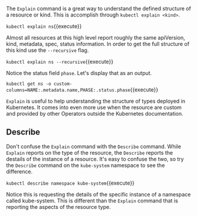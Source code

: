 The `Explain` command is a great way to understand the defined structure of a resource or kind. This is accomplish through `kubectl explain <kind>`.

`kubectl explain ns`{{execute}}

Almost all resources at this high level report roughly the same apiVersion, kind, metadata, spec, status information. In order to get the full structure of this kind use the `--recursive` flag.

`kubectl explain ns --recursive`{{execute}}

Notice the status field `phase`. Let's display that as an output.

`kubectl get ns -o custom-columns=NAME:.metadata.name,PHASE:.status.phase`{{execute}}

`Explain` is useful to help understanding the structure of types deployed in Kubernetes. It comes into even more use when the resource are custom and provided by other Operators outside the Kubernetes documentation.

## Describe

Don't confuse the `Explain` command with the `Describe` command. While `Explain` reports on the type of the resource, the `Describe` reports the destails of the instance of a resource. It's easy to confuse the two, so try the `Describe` command on the `kube-system` namespace to see the difference.

`kubectl describe namespace kube-system`{{execute}}

Notice this is requesting the details of the specific instance of a namespace called kube-system. This is different than the `Explain` command that is reporting the aspects of the resource type.
